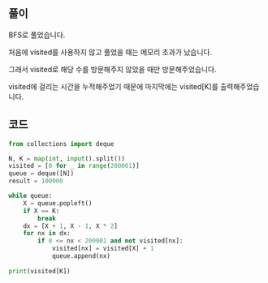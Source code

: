 ## 풀이  

BFS로 풀었습니다.  

처음에 visited를 사용하지 않고 풀었을 때는 메모리 초과가 났습니다.  

그래서 visited로 해당 수를 방문해주지 않았을 때만 방문해주었습니다.  

visited에 걸리는 시간을 누적해주었기 때문에 마지막에는 visited\[K\]를 출력해주었습니다.  

## 코드  
```python
from collections import deque

N, K = map(int, input().split())
visited = [0 for _ in range(200001)]
queue = deque([N])
result = 100000

while queue:
    X = queue.popleft()
    if X == K:
        break
    dx = [X + 1, X - 1, X * 2]
    for nx in dx:
        if 0 <= nx < 200001 and not visited[nx]:
            visited[nx] = visited[X] + 1
            queue.append(nx)
        
print(visited[K])
```
